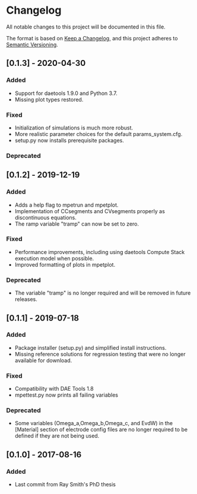 # Changelog
All notable changes to this project will be documented in this file.

The format is based on [Keep a Changelog](https://keepachangelog.com/en/1.0.0/),
and this project adheres to [Semantic Versioning](https://semver.org/spec/v2.0.0.html).

## [0.1.3] - 2020-04-30
### Added
- Support for daetools 1.9.0 and Python 3.7.
- Missing plot types restored.

### Fixed
- Initialization of simulations is much more robust.
- More realistic parameter choices for the default params_system.cfg.
- setup.py now installs prerequisite packages.

### Deprecated


## [0.1.2] - 2019-12-19
### Added
- Adds a help flag to mpetrun and mpetplot.
- Implementation of CCsegments and CVsegments properly as discontinuous equations.
- The ramp variable "tramp" can now be set to zero.

### Fixed
- Performance improvements, including using daetools Compute Stack execution model when possible.
- Improved formatting of plots in mpetplot.

### Deprecated
- The variable "tramp" is no longer required and will be removed in future releases.


## [0.1.1] - 2019-07-18
### Added
- Package installer (setup.py) and simplified install instructions.
- Missing reference solutions for regression testing that were no longer available for download.

### Fixed
- Compatibility with DAE Tools 1.8
- mpettest.py now prints all failing variables

### Deprecated
- Some variables (Omega_a,Omega_b,Omega_c, and EvdW) in the [Material] section of electrode config files are no longer required to be defined if they are not being used.


## [0.1.0] - 2017-08-16
### Added
- Last commit from Ray Smith's PhD thesis
